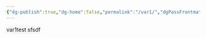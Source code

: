 ```yaml
---
{"dg-publish":true,"dg-home":false,"permalink":"/var1/","dgPassFrontmatter":true}
---
```




var1test
sfsdf